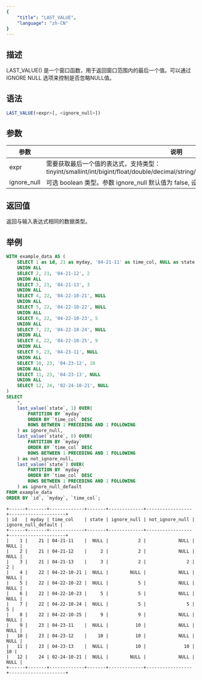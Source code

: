 ```yaml
---
{
    "title": "LAST_VALUE",
    "language": "zh-CN"
}
---
```


## 描述

LAST_VALUE() 是一个窗口函数，用于返回窗口范围内的最后一个值。可以通过 IGNORE NULL 选项来控制是否忽略NULL值。

## 语法

```sql
LAST_VALUE(<expr>[, <ignore_null>])
```

## 参数
| 参数        | 说明                                                    |
| ----------- | ------------------------------------------------------- |
| expr        | 需要获取最后一个值的表达式，支持类型：tinyint/smallint/int/bigint/float/double/decimal/string/date/datetime/array/struct/map/bitmap                              |
| ignore_null | 可选 boolean 类型。参数 ignore_null 默认值为 false, 设置后会忽略NULL值 |

## 返回值

返回与输入表达式相同的数据类型。

## 举例

```sql
WITH example_data AS (
    SELECT 1 as id, 21 as myday, '04-21-11' as time_col, NULL as state
    UNION ALL
    SELECT 2, 21, '04-21-12', 2
    UNION ALL
    SELECT 3, 21, '04-21-13', 3
    UNION ALL
    SELECT 4, 22, '04-22-10-21', NULL
    UNION ALL
    SELECT 5, 22, '04-22-10-22', NULL
    UNION ALL
    SELECT 6, 22, '04-22-10-23', 5
    UNION ALL
    SELECT 7, 22, '04-22-10-24', NULL
    UNION ALL
    SELECT 8, 22, '04-22-10-25', 9
    UNION ALL
    SELECT 9, 23, '04-23-11', NULL
    UNION ALL
    SELECT 10, 23, '04-23-12', 10
    UNION ALL
    SELECT 11, 23, '04-23-13', NULL
    UNION ALL
    SELECT 12, 24, '02-24-10-21', NULL
)
SELECT 
    *,
    last_value(`state`, 1) OVER(
        PARTITION BY `myday` 
        ORDER BY `time_col` DESC 
        ROWS BETWEEN 1 PRECEDING AND 1 FOLLOWING
    ) as ignore_null,
    last_value(`state`, 0) OVER(
        PARTITION BY `myday` 
        ORDER BY `time_col` DESC 
        ROWS BETWEEN 1 PRECEDING AND 1 FOLLOWING
    ) as not_ignore_null,
    last_value(`state`) OVER(
        PARTITION BY `myday` 
        ORDER BY `time_col` DESC 
        ROWS BETWEEN 1 PRECEDING AND 1 FOLLOWING
    ) as ignore_null_default
FROM example_data 
ORDER BY `id`, `myday`, `time_col`;
```

```text
+------+-------+-------------+-------+-------------+-----------------+---------------------+
| id   | myday | time_col    | state | ignore_null | not_ignore_null | ignore_null_default |
+------+-------+-------------+-------+-------------+-----------------+---------------------+
|    1 |    21 | 04-21-11    |  NULL |           2 |            NULL |                NULL |
|    2 |    21 | 04-21-12    |     2 |           2 |            NULL |                NULL |
|    3 |    21 | 04-21-13    |     3 |           2 |               2 |                   2 |
|    4 |    22 | 04-22-10-21 |  NULL |        NULL |            NULL |                NULL |
|    5 |    22 | 04-22-10-22 |  NULL |           5 |            NULL |                NULL |
|    6 |    22 | 04-22-10-23 |     5 |           5 |            NULL |                NULL |
|    7 |    22 | 04-22-10-24 |  NULL |           5 |               5 |                   5 |
|    8 |    22 | 04-22-10-25 |     9 |           9 |            NULL |                NULL |
|    9 |    23 | 04-23-11    |  NULL |          10 |            NULL |                NULL |
|   10 |    23 | 04-23-12    |    10 |          10 |            NULL |                NULL |
|   11 |    23 | 04-23-13    |  NULL |          10 |              10 |                  10 |
|   12 |    24 | 02-24-10-21 |  NULL |        NULL |            NULL |                NULL |
+------+-------+-------------+-------+-------------+-----------------+---------------------+
```

